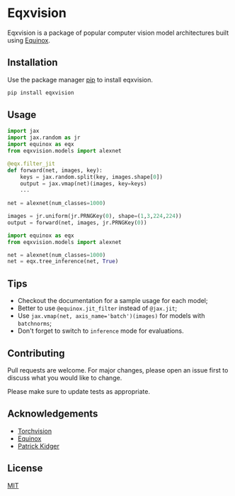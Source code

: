 # Eqxvision

Eqxvision is a package of popular computer vision model architectures built using [Equinox](https://docs.kidger.site/equinox/).

## Installation

Use the package manager [pip](https://pip.pypa.io/en/stable/) to install eqxvision.

```bash
pip install eqxvision
```

## Usage

```python title="forward.py"
import jax
import jax.random as jr
import equinox as eqx
from eqxvision.models import alexnet

@eqx.filter_jit
def forward(net, images, key):
    keys = jax.random.split(key, images.shape[0])
    output = jax.vmap(net)(images, key=keys)
    ...
    
net = alexnet(num_classes=1000)

images = jr.uniform(jr.PRNGKey(0), shape=(1,3,224,224))
output = forward(net, images, jr.PRNGKey(0))
```

```python title="set_inference.py"
import equinox as eqx
from eqxvision.models import alexnet

net = alexnet(num_classes=1000)
net = eqx.tree_inference(net, True)
```

## Tips
- Checkout the documentation for a sample usage for each model;
- Better to use `@equinox.jit_filter` instead of `@jax.jit`;
- Use `jax.vmap(net, axis_name='batch')(images)` for models with `batchnorms`;
- Don't forget to switch to `inference` mode for evaluations.


## Contributing
Pull requests are welcome. For major changes, please open an issue first to discuss what you would like to change.

Please make sure to update tests as appropriate.

## Acknowledgements
- [Torchvision](https://pytorch.org/vision/stable/index.html)
- [Equinox](https://github.com/patrick-kidger/equinox)
- [Patrick Kidger](https://github.com/patrick-kidger)

## License
[MIT](https://choosealicense.com/licenses/mit/)